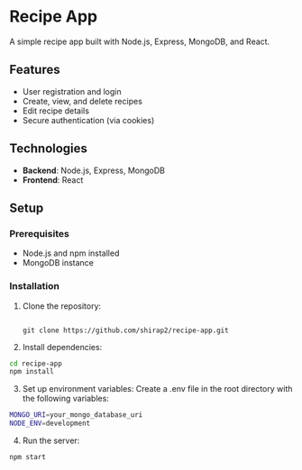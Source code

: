# Recipe App

A simple recipe app built with Node.js, Express, MongoDB, and React.

## Features

- User registration and login
- Create, view, and delete recipes
- Edit recipe details
- Secure authentication (via cookies)

## Technologies

- **Backend**: Node.js, Express, MongoDB
- **Frontend**: React

## Setup

### Prerequisites

- Node.js and npm installed
- MongoDB instance

### Installation

1. Clone the repository:
   ```

   git clone https://github.com/shirap2/recipe-app.git
      ```


2. Install dependencies:

```sh
cd recipe-app
npm install
   ```

3. Set up environment variables: Create a .env file in the root directory with the following variables:

```sh
MONGO_URI=your_mongo_database_uri
NODE_ENV=development
```

4. Run the server:
```sh
npm start
```